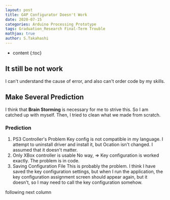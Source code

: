 ```yaml
---
layout: post
title: G4P Configurator Doesn't Work
date: 2020-07-15
categories: Arduino Processing Prototype
tags: Graduation_Research Final-Term Trouble
mathjax: true
author: S.Takahashi
---
```


* content
{:toc}

## It still be not work
I can't understand the cause of error, and also can't order code by my skills.

## Make Several Prediction
I think that **Brain Storming** is necessary for me to strive this. So I am catched up with myself.
Then, I tried to clean what we made from scratch.

### Prediction
1. PS3 Controller's Problem
Key config is not compatible in my language.
I attempt to uninstall driver and install it, but Ocation isn't changed. I assumed that it doesn't matter.
2. Only XBox controller is usable
No way, ⇒ Key configuration is worked exactly.
The problem is in code.
3. Saving Configuration File
This is probably the problem. I think I have saved the key configuration settings, but when I run the application, the key configuration assignment screen should appear again, but it doesn't, so I may need to call the key configuration somehow.

following next column